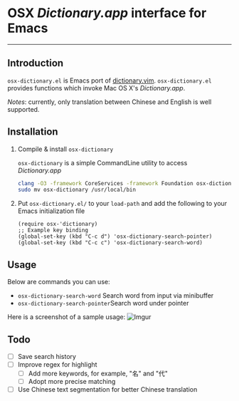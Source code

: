 # OSX *Dictionary.app* interface for Emacs
---

## Introduction
`osx-dictionary.el` is Emacs port of [dictionary.vim](https://github.com/itchyny/dictionary.vim). `osx-dictionary.el` provides functions which invoke Mac OS X's *Dictionary.app*.

_Notes_: currently, only translation between Chinese and English is well supported.

## Installation

1. Compile & install `osx-dictionary`

   `osx-dictionary` is a simple CommandLine utility to access *Dictionary.app*

   ```sh
   clang -O3 -framework CoreServices -framework Foundation osx-dictionary.m -o osx-dictionary
   sudo mv osx-dictionary /usr/local/bin
   ```

2. Put `osx-dictionary.el/` to your `load-path` and add the following to
   your Emacs initialization file

   ```emacs-lisp
   (require osx-'dictionary)
   ;; Example key binding
   (global-set-key (kbd "C-c d") 'osx-dictionary-search-pointer)
   (global-set-key (kbd "C-c c") 'osx-dictionary-search-word)
   ```

## Usage
Below are commands you can use:

* `osx-dictionary-search-word` Search word from input via minibuffer
* `osx-dictionary-search-pointer`Search word under pointer

Here is a screenshot of a sample usage:
![Imgur](http://i.imgur.com/BBg8ZHR.png)

## Todo
- [ ] Save search history
- [ ] Improve regex for highlight
  - [ ] Add more keywords, for example, "名" and "代"
  - [ ] Adopt more precise matching
- [ ] Use Chinese text segmentation for better Chinese translation

